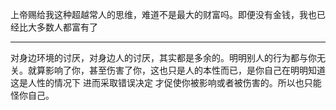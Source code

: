 上帝赐给我这种超越常人的思维，难道不是最大的财富吗。即便没有金钱，我也已经比大多数人都富有了
___
对身边环境的讨厌，对身边人的讨厌，其实都是多余的。明明别人的行为都与你无关。就算影响了你，甚至伤害了你，这也只是人的本性而已，是你自己在明明知道这是人性的情况下 进而采取错误决定 才促使你被影响或者被伤害的。所以也只能怪你自己。